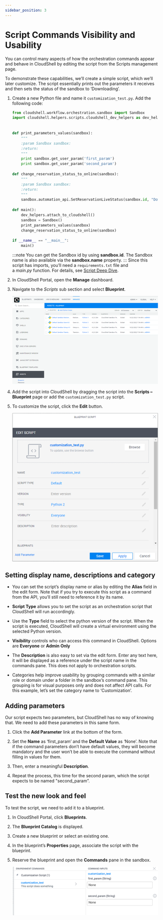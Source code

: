```yaml
---
sidebar_position: 3
---
```


# Script Commands Visibility and Usability

You can control many aspects of how the orchestration commands appear and behave in CloudShell by editing the script from the Scripts management page.

To demonstrate these capabilities, we’ll create a simple script, which we’ll later customize. The script essentially prints out the parameters it receives and then sets the status of the sandbox to ‘Downloading’.

1. Create a new Python file and name it `customization_test.py`. Add the following code:
    
    ```python
    from cloudshell.workflow.orchestration.sandbox import Sandbox
    import cloudshell.helpers.scripts.cloudshell_dev_helpers as dev_helpers
    
    
    def print_parameters_values(sandbox):
        """
        :param Sandbox sandbox:
        :return:
        """
        print sandbox.get_user_param('first_param')
        print sandbox.get_user_param('second_param')
    
    def change_reservation_status_to_online(sandbox):
        """
        :param Sandbox sandbox:
        :return:
        """
        sandbox.automation_api.SetReservationLiveStatus(sandbox.id, "Downloading")
    
    def main():
        dev_helpers.attach_to_cloudshell()
        sandbox = Sandbox()
        print_parameters_values(sandbox)
        change_reservation_status_to_online(sandbox)
    
    if __name__ == "__main__":
        main()
    ```
    :::note
    You can get the Sandbox id by using **sandbox.id**. The Sandbox name is also available via the **sandbox.name** property.
    :::
    Since this script has imports, you’ll need a `requirements.txt` file and a *main.py* function. For details, see [Script Deep Dive](./script-deep-dive.md).
    
2. In CloudShell Portal, open the **Manage** dashboard.
    
3. Navigate to the *Scripts* sub section and select **Blueprint**.
    
    ![Scripts Management Page](/Images/Devguide-orchestration-scripts/Scripts-Getting-Started_624x376.png)
    
4. Add the script into CloudShell by dragging the script into the **Scripts – Blueprint** page or add the `customization_test.py` script.
    
5. To customize the script, click the **Edit** button.
    
    ![Scripts Management Page](/Images/Devguide-orchestration-scripts/Script-commands-Visibility_601x613.png)
    

## Setting display name, descriptions and category

- You can set the script’s display name or alias by editing the **Alias** field in the edit form. Note that if you try to execute this script as a command from the API, you’ll still need to reference it by its name.
    
- **Script Type** allows you to set the script as an orchestration script that CloudShell will run accordingly.
    
- Use the **Type** field to select the python version of the script. When the script is executed, CloudShell will create a virtual environment using the selected Python version.
    
- **Visibility** controls who can access this command in CloudShell. Options are **Everyone** or **Admin Only**
    
- The **Description** is also easy to set via the edit form. Enter any text here, it will be displayed as a reference under the script name in the commands pane. This does not apply to orchestration scripts.
    
- Categories help improve usability by grouping commands with a similar role or domain under a folder in the sandbox’s command pane. This grouping is for visual purposes only and does not affect API calls. For this example, let’s set the category name to ‘Customization’.
    

## Adding parameters

Our script expects two parameters, but CloudShell has no way of knowing that. We need to add these parameters in this same form.

1. Click the **Add Parameter** link at the bottom of the form.
    
2. Set the **Name** as ‘first\_param’ and the **Default Value** as ‘None’. Note that if the command parameters don’t have default values, they will become mandatory and the user won’t be able to execute the command without filling in values for them.
    
3. Then, enter a meaningful **Description**.
    
4. Repeat the process, this time for the second param, which the script expects to be named "second\_param”.
    

## Test the new look and feel

To test the script, we need to add it to a blueprint.

1. In CloudShell Portal, click **Blueprints**.
    
2. The **Blueprint Catalog** is displayed.
    
3. Create a new blueprint or select an existing one.
    
4. In the blueprint’s **Properties** page, associate the script with the blueprint.
    
5. Reserve the blueprint and open the **Commands** pane in the sandbox.
    
    ![Scripts Management Page](/Images/Devguide-orchestration-scripts/Script-commands-Visibility_1_624x208.png)